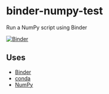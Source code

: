 # binder-numpy-test
Run a NumPy script using Binder

[![Binder](https://mybinder.org/badge_logo.svg)](https://mybinder.org/v2/gh/aerpenbeck/binder-numpy-test/HEAD)

## Uses
* [Binder](https://mybinder.readthedocs.io/en/latest/index.html)
* [conda](https://docs.conda.io/en/latest/index.html)
* [NumPy](https://numpy.org/)
